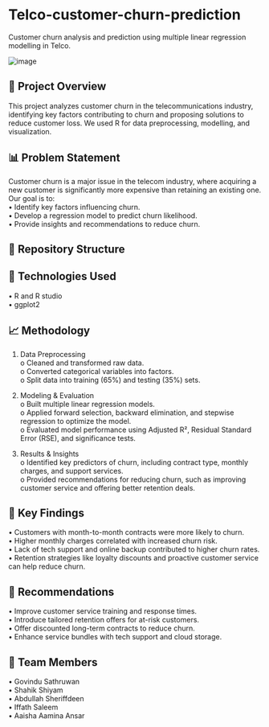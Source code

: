 # Telco-customer-churn-prediction
Customer churn analysis and prediction using multiple linear regression modelling in Telco.

![image](https://github.com/user-attachments/assets/318c0208-4e61-4f46-8a53-2d5ad9ef38f2)


## 📌 Project Overview

This project analyzes customer churn in the telecommunications industry, identifying key factors contributing to churn and proposing solutions to reduce customer loss. We used R for data preprocessing, modelling, and visualization.

## 📊 Problem Statement

Customer churn is a major issue in the telecom industry, where acquiring a new customer is significantly more expensive than retaining an existing one. Our goal is to:  
•	Identify key factors influencing churn.  
•	Develop a regression model to predict churn likelihood.  
•	Provide insights and recommendations to reduce churn.  

## 📂 Repository Structure


## 🔧 Technologies Used  
•	R and R studio  
•	ggplot2   

## 📈 Methodology
1.	Data Preprocessing  
o	Cleaned and transformed raw data.  
o	Converted categorical variables into factors.  
o	Split data into training (65%) and testing (35%) sets.  

2.	Modeling & Evaluation  
o	Built multiple linear regression models.  
o	Applied forward selection, backward elimination, and stepwise regression to optimize the model.  
o	Evaluated model performance using Adjusted R², Residual Standard Error (RSE), and significance tests.  

3.	Results & Insights  
o	Identified key predictors of churn, including contract type, monthly charges, and support services.  
o	Provided recommendations for reducing churn, such as improving customer service and offering better retention deals.  

## 🎯 Key Findings  
•	Customers with month-to-month contracts were more likely to churn.  
•	Higher monthly charges correlated with increased churn risk.  
•	Lack of tech support and online backup contributed to higher churn rates.  
•	Retention strategies like loyalty discounts and proactive customer service can help reduce churn.  

## 📢 Recommendations  
•	Improve customer service training and response times.  
•	Introduce tailored retention offers for at-risk customers.  
•	Offer discounted long-term contracts to reduce churn.  
•	Enhance service bundles with tech support and cloud storage.  

## 🤝 Team Members  
•	Govindu Sathruwan  
•	Shahik Shiyam  
•	Abdullah Sheriffdeen  
•	Iffath Saleem  
•	Aaisha Aamina Ansar  
